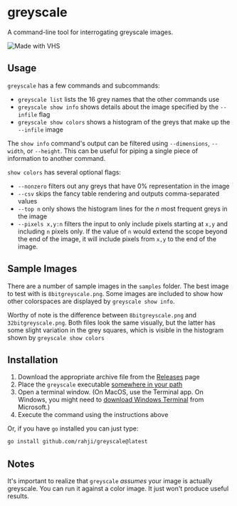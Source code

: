 # greyscale

A command-line tool for interrogating greyscale images.

 ![Made with VHS](https://vhs.charm.sh/vhs-3q4Wb3nkLwsWOKiWhiGGDB.gif)

## Usage

`greyscale` has a few commands and subcommands:

* `greyscale list` lists the 16 grey names that the other commands use
* `greyscale show info` shows details about the image specified by the `--infile` flag
* `greyscale show colors` shows a histogram of the greys that make up the `--infile` image

The `show info` command's output can be filtered using `--dimensions`, `--width`, or `--height`. 
This can be useful for piping a single piece of information to another command.

`show colors` has several optional flags:

* `--nonzero` filters out any greys that have 0% representation in the image
* `--csv` skips the fancy table rendering and outputs comma-separated values
* `--top n` only shows the histogram lines for the *n* most frequent greys in the image
* `--pixels x,y:n` filters the input to only include pixels starting at `x,y` and including `n` pixels only. If the value of `n` would extend the scope beyond the end of the image, it will include pixels from `x,y` to the end of the image.

## Sample Images

There are a number of sample images in the `samples` folder. The best image to test with is `8bitgreyscale.png`. Some images are included to show how other colorspaces are displayed by `greyscale show info`. 

Worthy of note is the difference between `8bitgreyscale.png` and `32bitgreyscale.png`. Both files look the same visually, but the latter has some slight variation in the grey squares, which is visible in the histogram shown by `greyscale show colors`

## Installation

1. Download the appropriate archive file from the [Releases](https://github.com/rahji/greyscale/releases/latest) page
2. Place the `greyscale` executable [somewhere in your path](https://zwbetz.com/how-to-add-a-binary-to-your-path-on-macos-linux-windows/)
3. Open a terminal window. (On MacOS, use the Terminal app. On Windows, you might need to [download Windows Terminal](https://apps.microsoft.com/store/detail/windows-terminal/9N0DX20HK701?hl=en-us&gl=us&rtc=1) from Microsoft.)
4. Execute the command using the instructions above

Or, if you have `go` installed you can just type: 

```bash
go install github.com/rahji/greyscale@latest
```

## Notes

It's important to realize that `greyscale` *assumes* your image is actually
greyscale. You can run it against a color image. It just won't produce useful
results.

